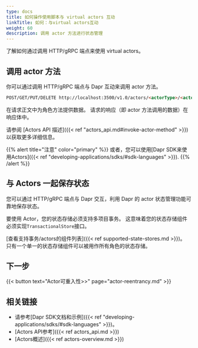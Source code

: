 ```yaml
---
type: docs
title: 如何操作使用脚本与 virtual actors 互动
linkTitle: 如何：与virtual actors互动
weight: 60
description: 调用 actor 方法进行状态管理
---
```


了解如何通过调用 HTTP/gRPC 端点来使用 virtual actors。

## 调用 actor 方法

你可以通过调用 HTTP/gRPC 端点与 Dapr 互动来调用 actor 方法。

```html
POST/GET/PUT/DELETE http://localhost:3500/v1.0/actors/<actorType>/<actorId>/method/<method>
```

在请求正文中为角色方法提供数据。 请求的响应（即 actor 方法调用的数据）在响应体中。

请参阅 [Actors API 描述]({{< ref "actors_api.md#invoke-actor-method" >}}) 以获取更多详细信息。

{{% alert title="注意" color="primary" %}}
或者，您可以使用[Dapr SDK来使用Actors]({{< ref "developing-applications/sdks/#sdk-languages" >}}).
{{% /alert %}}

## 与 Actors 一起保存状态

您可以通过 HTTP/gRPC 端点与 Dapr 交互，利用 Dapr 的 actor 状态管理功能可靠地保存状态。

要使用 Actor，您的状态存储必须支持多项目事务。 这意味着您的状态存储组件必须实现`TransactionalStore`接口。

[查看支持事务/actors的组件列表]({{< ref supported-state-stores.md >}})。 只有一个单一的状态存储组件可以被用作所有角色的状态存储。

## 下一步

{{< button text="Actor可重入性>>" page="actor-reentrancy.md" >}}

## 相关链接

- 请参考[Dapr SDK文档和示例]({{< ref "developing-applications/sdks/#sdk-languages" >}})。
- [Actors API参考]({{< ref actors_api.md >}})
- [Actors概述]({{< ref actors-overview.md >}})

